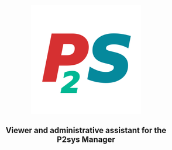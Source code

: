 <p align="center"><img src="readme_data/p2syslogo.png"></p>

<h2 align="center">Viewer and administrative assistant for the P2sys Manager</h2>
